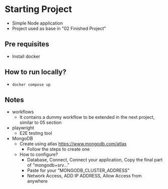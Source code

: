 # Starting Project
* Simple Node application
* Project used as base in "02 Finished Project"

## Pre requisites
* Install docker

## How to run locally?
* `docker compose up`

## Notes
* workflows
  * It contains a dummy workflow to be extended in the next project, similar to 05 section
* playwright
  * E2E testing tool
* MongoDB
  * Create using atlas https://www.mongodb.com/atlas
    * Follow the steps to create one
  * How to configure?
    * Database, Connect, Connect your application, Copy the final part of "mongodb+srv..."
    * Paste for your "MONGODB_CLUSTER_ADDRESS"
    * Network Access, ADD IP ADDRESS, Allow Access from anywhere